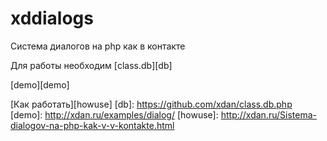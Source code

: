 xddialogs
=========

Система диалогов на php как в контакте

Для работы необходим [class.db][db]

[demo][demo]

[Как работать][howuse]
[db]: https://github.com/xdan/class.db.php
[demo]: http://xdan.ru/examples/dialog/
[howuse]: http://xdan.ru/Sistema-dialogov-na-php-kak-v-v-kontakte.html
